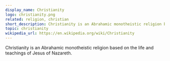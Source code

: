 ```yaml
---
display_name: Christianity
logo: christianity.png
related: religion, christian
short_description: Christianity is an Abrahamic monotheistic religion based on the life and teachings of Jesus of Nazareth.
topic: christianity
wikipedia_url: https://en.wikipedia.org/wiki/Christianity
---
```

Christianity is an Abrahamic monotheistic religion based on the life and teachings of Jesus of Nazareth.
